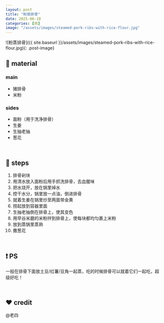 ```yaml
---
layout: post
title: "粉蒸排骨"
date: 2025-06-10
categories: [肉]
image: "/assets/images/steamed-pork-ribs-with-rice-flour.jpg"
---
```



<style>
.post-image {
  max-width: 80%;
  height: auto;
  display: block;
  margin: 0 auto;
  border-radius: 8px;
}
</style>

![粉蒸排骨]({{ site.baseurl }}/assets/images/steamed-pork-ribs-with-rice-flour.jpg){: .post-image}

## 📝 material

### main
- 猪排骨
- 米粉

### sides
- 面粉（用于洗净排骨）
- 生姜
- 生抽老抽
- 葱花

<br>

## 🔧 steps

1. 排骨剁块
2. 用清水放入面粉后用手抓洗排骨，去血腥味
3. 把水烧开，放在锅里焯水
4. 控干水分，锅里放一点油，倒进排骨
5. 就着生姜在锅里炒至两面带金黄
6. 捞起放到容器里面
7. 生抽老抽倒在排骨上，使其变色
8. 用早谷米磨的米粉拌到排骨上，使每块都均匀裹上米粉
9. 放到蒸锅里蒸熟
10. 撒葱花

<br>

## ❗ PS
一般在排骨下面放土豆/红薯/豆角一起蒸，吃的时候排骨可以就着它们一起吃，超级好吃！

<br>

## ❤ credit
@老四
<br>
